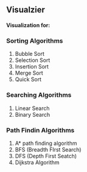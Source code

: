 ## Visualzier

#### Visualization for:
### Sorting Algorithms
1. Bubble Sort
2. Selection Sort
3. Insertion Sort
4. Merge Sort
5. Quick Sort

### Searching Algorithms
1. Linear Search
2. Binary Search

### Path Findin Algorithms
1. A* path finding algorithm
2. BFS (Breadth FIrst Search)
3. DFS (Depth First Seatch)
4. Dijkstra Algorithm
